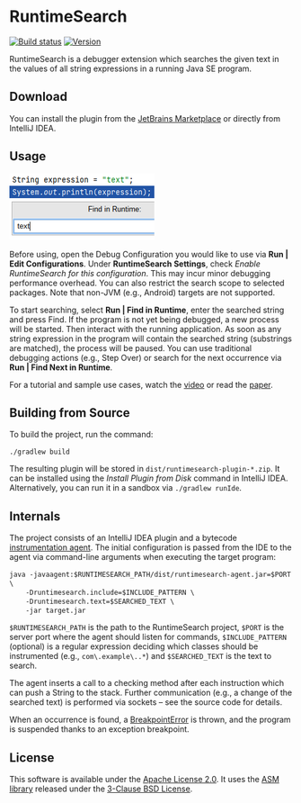# RuntimeSearch

[![Build status](https://github.com/sulir/runtimesearch/actions/workflows/build.yml/badge.svg)](https://github.com/sulir/runtimesearch/actions/workflows/build.yml)
[![Version](https://img.shields.io/jetbrains/plugin/v/com.github.sulir.runtimesearch)](https://plugins.jetbrains.com/plugin/16527-runtimesearch)

RuntimeSearch is a debugger extension which searches the given text in the values of all string expressions in a running Java SE program.

## Download

You can install the plugin from the [JetBrains Marketplace](https://plugins.jetbrains.com/plugin/16527-runtimesearch) or directly from IntelliJ IDEA.

## Usage

<!--plugin-desc-->
![Screenshot](https://github.com/sulir/runtimesearch/blob/master/.github/images/screenshot.png?raw=true)

Before using, open the Debug Configuration you would like to use via **Run | Edit Configurations**. Under **RuntimeSearch Settings**, check *Enable RuntimeSearch for this configuration*. This may incur minor debugging performance overhead. You can also restrict the search scope to selected packages. Note that non-JVM (e.g., Android) targets are not supported.

To start searching, select **Run | Find in Runtime**, enter the searched string and press Find. If the program is not yet being debugged, a new process will be started. Then interact with the running application. As soon as any string expression in the program will contain the searched string (substrings are matched), the process will be paused. You can use traditional debugging actions (e.g., Step Over) or search for the next occurrence via **Run | Find Next in Runtime**.

For a tutorial and sample use cases, watch the [video](https://sulir.github.io/runtimesearch/#video) or read the [paper](https://sulir.github.io/runtimesearch/#article).
<!--/plugin-desc-->

## Building from Source

To build the project, run the command:

    ./gradlew build

The resulting plugin will be stored in `dist/runtimesearch-plugin-*.zip`. It can be installed using the *Install Plugin from Disk* command in IntelliJ IDEA. Alternatively, you can run it in a sandbox via `./gradlew runIde`.

## Internals

The project consists of an IntelliJ IDEA plugin and a bytecode [instrumentation agent](https://docs.oracle.com/en/java/javase/11/docs/api/java.instrument/java/lang/instrument/package-summary.html). The initial configuration is passed from the IDE to the agent via command-line arguments when executing the target program:

    java -javaagent:$RUNTIMESEARCH_PATH/dist/runtimesearch-agent.jar=$PORT \
        -Druntimesearch.include=$INCLUDE_PATTERN \
        -Druntimesearch.text=$SEARCHED_TEXT \
        -jar target.jar

`$RUNTIMESEARCH_PATH` is the path to the RuntimeSearch project, `$PORT` is the server port where the agent should listen for commands, `$INCLUDE_PATTERN` (optional) is a regular expression deciding which classes should be instrumented (e.g., `com\.example\..*`) and `$SEARCHED_TEXT` is the text to search.

The agent inserts a call to a checking method after each instruction which can push a String to the stack. Further communication (e.g., a change of the searched text) is performed via sockets &ndash; see the source code for details.

When an occurrence is found, a [BreakpointError](shared/src/main/java/com/github/sulir/runtimesearch/shared/BreakpointError.java) is thrown, and the program is suspended thanks to an exception breakpoint.

## License

This software is available under the [Apache License 2.0](LICENSE.txt). It uses the [ASM library](https://asm.ow2.io) released under the [3-Clause BSD License](agent/src/main/resources/META-INF/LICENSE-ASM.txt).
